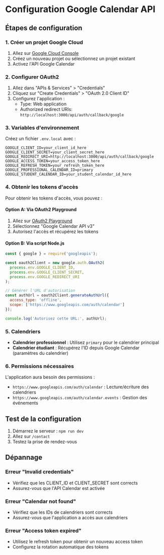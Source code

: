 # Configuration Google Calendar API

## Étapes de configuration

### 1. Créer un projet Google Cloud
1. Allez sur [Google Cloud Console](https://console.cloud.google.com/)
2. Créez un nouveau projet ou sélectionnez un projet existant
3. Activez l'API Google Calendar

### 2. Configurer OAuth2
1. Allez dans "APIs & Services" > "Credentials"
2. Cliquez sur "Create Credentials" > "OAuth 2.0 Client ID"
3. Configurez l'application :
   - Type: Web application
   - Authorized redirect URIs: `http://localhost:3000/api/auth/callback/google`

### 3. Variables d'environnement
Créez un fichier `.env.local` avec :

```env
GOOGLE_CLIENT_ID=your_client_id_here
GOOGLE_CLIENT_SECRET=your_client_secret_here
GOOGLE_REDIRECT_URI=http://localhost:3000/api/auth/callback/google
GOOGLE_ACCESS_TOKEN=your_access_token_here
GOOGLE_REFRESH_TOKEN=your_refresh_token_here
GOOGLE_PROFESSIONAL_CALENDAR_ID=primary
GOOGLE_STUDENT_CALENDAR_ID=your_student_calendar_id_here
```

### 4. Obtenir les tokens d'accès
Pour obtenir les tokens d'accès, vous pouvez :

#### Option A: Via OAuth2 Playground
1. Allez sur [OAuth2 Playground](https://developers.google.com/oauthplayground/)
2. Sélectionnez "Google Calendar API v3"
3. Autorisez l'accès et récupérez les tokens

#### Option B: Via script Node.js
```javascript
const { google } = require('googleapis');

const oauth2Client = new google.auth.OAuth2(
  process.env.GOOGLE_CLIENT_ID,
  process.env.GOOGLE_CLIENT_SECRET,
  process.env.GOOGLE_REDIRECT_URI
);

// Générer l'URL d'autorisation
const authUrl = oauth2Client.generateAuthUrl({
  access_type: 'offline',
  scope: ['https://www.googleapis.com/auth/calendar']
});

console.log('Autorisez cette URL:', authUrl);
```

### 5. Calendriers
- **Calendrier professionnel** : Utilisez `primary` pour le calendrier principal
- **Calendrier étudiant** : Récupérez l'ID depuis Google Calendar (paramètres du calendrier)

### 6. Permissions nécessaires
L'application aura besoin des permissions :
- `https://www.googleapis.com/auth/calendar` : Lecture/écriture des calendriers
- `https://www.googleapis.com/auth/calendar.events` : Gestion des événements

## Test de la configuration

1. Démarrez le serveur : `npm run dev`
2. Allez sur `/contact`
3. Testez la prise de rendez-vous

## Dépannage

### Erreur "Invalid credentials"
- Vérifiez que les CLIENT_ID et CLIENT_SECRET sont corrects
- Assurez-vous que l'API Calendar est activée

### Erreur "Calendar not found"
- Vérifiez que les IDs de calendriers sont corrects
- Assurez-vous que l'application a accès aux calendriers

### Erreur "Access token expired"
- Utilisez le refresh token pour obtenir un nouveau access token
- Configurez la rotation automatique des tokens
